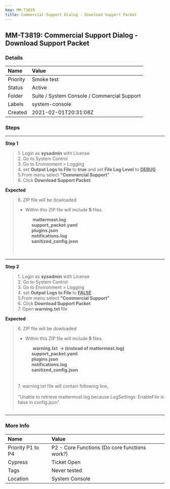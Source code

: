 ```yaml
---
key: MM-T3819
title: Commercial Support Dialog - Download Support Packet
---
```


## MM-T3819: Commercial Support Dialog - Download Support Packet

### Details

| Name     | Value                                       |
| :------- | :------------------------------------------ |
| Priority | Smoke test                                  |
| Status   | Active                                      |
| Folder   | Suite / System Console / Commercial Support |
| Labels   | system-console                              |
| Created  | 2021-02-01T20:31:08Z                        |

### Steps

<hr/>

**Step 1**

> <article>1. Login as <strong>sysadmin</strong> with License<br>2. Go to System Control<br>3. Go to Environment &gt; Logging<br>4. set <strong>Output Logs to File</strong> to <strong>true</strong> and set <strong>File Log Level</strong> to <strong><u>DEBUG</u></strong><br>5.From menu select <strong>"Commercial Support"</strong><br>6. Click <strong>Download Support Packet</strong></article>

**Expected**

> <article>6. ZIP file will be dowloaded<ul><li>Within this ZIP file will include <strong data-renderer-mark="true">5</strong> files.</li></ul>&nbsp; &nbsp; &nbsp; &nbsp; &nbsp; &nbsp;<strong>&nbsp;mattermost<strong>.log&nbsp;</strong><br> <strong>&nbsp; &nbsp; &nbsp; &nbsp; &nbsp; &nbsp; &nbsp;support_packet.yaml</strong><br> <strong>&nbsp; &nbsp; &nbsp; &nbsp; &nbsp; &nbsp; &nbsp;plugins.json</strong><br> <strong>&nbsp; &nbsp; &nbsp; &nbsp; &nbsp; &nbsp; &nbsp;notifications.log</strong><br> <strong>&nbsp; &nbsp; &nbsp; &nbsp; &nbsp; &nbsp; &nbsp;sanitized_config.json</strong><br></strong><br><br></article>

<hr/>

**Step 2**

> <article>1. Login as <strong>sysadmin</strong> with License<br>2. Go to System Control<br>3. Go to Environment &gt; Logging<br>4. set <strong>Output Logs to File</strong> to <strong><u>FALSE</u></strong><br>5.From menu select <strong>"Commercial Support"</strong><br>6. Click <strong>Download Support Packet</strong><br>7. Open&nbsp;<strong>warning.txt&nbsp;</strong>file</article>

**Expected**

> <article>6. ZIP file will be dowloaded<ul><li>Within this ZIP file will include <strong data-renderer-mark="true">5</strong> files.</li></ul>&nbsp; &nbsp; &nbsp; &nbsp; &nbsp; &nbsp;<strong>&nbsp;<strong>warning.txt &nbsp;-&gt; (instead of mattermost.log)</strong><br> <strong>&nbsp; &nbsp; &nbsp; &nbsp; &nbsp; &nbsp; &nbsp;support_packet.yaml</strong><br> <strong>&nbsp; &nbsp; &nbsp; &nbsp; &nbsp; &nbsp; &nbsp;plugins.json</strong><br> <strong>&nbsp; &nbsp; &nbsp; &nbsp; &nbsp; &nbsp;&nbsp;&nbsp;notifications.log</strong><br> <strong>&nbsp; &nbsp; &nbsp; &nbsp; &nbsp; &nbsp;&nbsp;&nbsp;sanitized_config.json</strong><br><br></strong><br>7. warning.txt file will contain following line,<br>&nbsp; &nbsp;<br>"Unable to retrieve mattermost.log because LogSettings: EnableFile is false in config.json"<br><br></article>

<hr/>

### More Info

| Name              | Value                                         |
| :---------------- | :-------------------------------------------- |
| Priority P1 to P4 | P2 - Core Functions (Do core functions work?) |
| Cypress           | Ticket Open                                   |
| Tags              | Never tested                                  |
| Location          | System Console                                |
